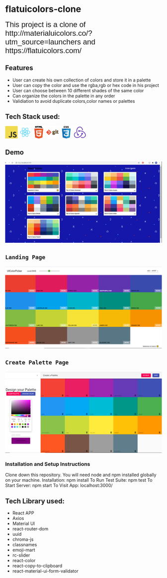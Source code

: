 # flatuicolors-clone

  
<div style="font-size:24px;font-family:sans-serif">
  This project is a clone of http://materialuicolors.co/?utm_source=launchers and https://flatuicolors.com/
</div>

## Features
  <ul>
    <li>
      User can create his own collection of colors and store it in a palette 
    </li>
    <li>
      User can copy the color and use the rgba,rgb or hex code in his project
    </li>
    <li>
      User can choose between 10 different shades of the same color
    </li>
    <li>
      Can organize the colors in the palette in any order
    </li>
    <li>
      Validiation to avoid duplicate colors,color names or palettes
    </li>
  </ul>

## Tech Stack used:

<code><img height="40" src="https://raw.githubusercontent.com/github/explore/80688e429a7d4ef2fca1e82350fe8e3517d3494d/topics/javascript/javascript.png"></code>
<code><img height="40" src="https://raw.githubusercontent.com/github/explore/80688e429a7d4ef2fca1e82350fe8e3517d3494d/topics/react/react.png"></code>
<code><img height="40" src="https://raw.githubusercontent.com/github/explore/80688e429a7d4ef2fca1e82350fe8e3517d3494d/topics/html/html.png"></code>
<code><img height="40" src="https://raw.githubusercontent.com/github/explore/80688e429a7d4ef2fca1e82350fe8e3517d3494d/topics/git/git.png"></code>
<code><img height="40" src="https://raw.githubusercontent.com/github/explore/80688e429a7d4ef2fca1e82350fe8e3517d3494d/topics/css/css.png"></code>
<code><img height="40" src="https://raw.githubusercontent.com/github/explore/80688e429a7d4ef2fca1e82350fe8e3517d3494d/topics/redux/redux.png"></code>




## Demo
![gif](./Images/UICOLORS.gif)

## <code>Landing Page</code>
![img](./Images/colorspage.png)

## <code>Create Palette Page</code>
![gif](./Images/DesignPalette.png)



### Installation and Setup Instructions

Clone down this repository. You will need node and npm installed globally on your machine. Installation: npm install To Run Test Suite: npm test To Start Server: npm start To Visit App: localhost:3000/

## Tech Library used:
  <ul>
  <li>React APP</li>
  <li>Axios</li>
  <li>Material UI</li>
  <li>react-router-dom</li>
  <li>uuid</li>
  <li>chroma-js</li>
   <li>classnames</li>
  <li>emoji-mart</li>
  <li>rc-slider</li>
  <li>react-color</li>
  <li>react-copy-to-clipboard</li>
  <li>react-material-ui-form-validator</li>
  </ul>






